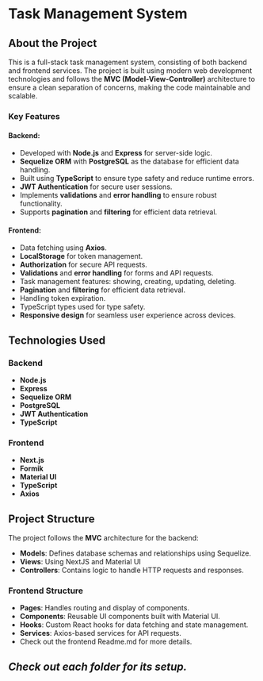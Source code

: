 # Task Management System

## About the Project

This is a full-stack task management system, consisting of both backend and frontend services. The project is built using modern web development technologies and follows the **MVC (Model-View-Controller)** architecture to ensure a clean separation of concerns, making the code maintainable and scalable.

### Key Features

#### Backend:
- Developed with **Node.js** and **Express** for server-side logic.
- **Sequelize ORM** with **PostgreSQL** as the database for efficient data handling.
- Built using **TypeScript** to ensure type safety and reduce runtime errors.
- **JWT Authentication** for secure user sessions.
- Implements **validations** and **error handling** to ensure robust functionality.
- Supports **pagination** and **filtering** for efficient data retrieval.
  

#### Frontend:
- Data fetching using **Axios**.
- **LocalStorage** for token management.
- **Authorization** for secure API requests.
- **Validations** and **error handling** for forms and API requests.
- Task management features: showing, creating, updating, deleting.
- **Pagination** and **filtering** for efficient data retrieval.
- Handling token expiration.
- TypeScript types used for type safety.
- **Responsive design** for seamless user experience across devices.

## Technologies Used

### Backend
- **Node.js**  
- **Express**  
- **Sequelize ORM**  
- **PostgreSQL**  
- **JWT Authentication**  
- **TypeScript**

### Frontend
- **Next.js**  
- **Formik**  
- **Material UI**  
- **TypeScript**  
- **Axios**

## Project Structure

The project follows the **MVC** architecture for the backend:

- **Models**: Defines database schemas and relationships using Sequelize.
- **Views**: Using NextJS and Material UI
- **Controllers**: Contains logic to handle HTTP requests and responses.

### Frontend Structure
- **Pages**: Handles routing and display of components.
- **Components**: Reusable UI components built with Material UI.
- **Hooks**: Custom React hooks for data fetching and state management.
- **Services**: Axios-based services for API requests.
- Check out the frontend Readme.md for more details.

## ***Check out each folder for its setup.***

